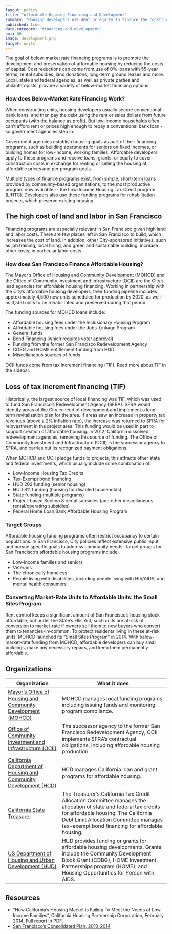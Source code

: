 ```yaml
---
layout: policy
title: "Affordable Housing Financing and Development"
summary: "Housing developers use debt or equity to finance the construction or rehabilitation of housing.  But low-income rents and sales prices cannot cover the costs of repaying market-rate financing.   Below-market rate financing bridges the gap."
published: true
data-category: "financing-and-development"
ami: 60
image: development.png
target: units
---
```


The goal of below-market rate financing programs is to promote the development and preservation of affordable housing by reducing the costs of capital. Cost reductions can come from use of 0% loans with 55-year terms, rental subsidies, land donations, long-term ground leases and more. Local, state and federal agencies, as well as private parties and philanthropists, provide a variety of below-market financing options.

### How does Below-Market Rate Financing Work?
When constructing units, housing developers usually secure conventional bank loans, and then pay the debt using the rent or sales dollars from future occupants (with the balance as profit). But low-income households often can’t afford rent or prices high enough to repay a conventional bank loan - so government agencies step in.

Government agencies establish housing goals as part of their financing programs, such as building apartments for seniors on fixed incomes, or building homes for low-income, working families. Affordable developers apply to these programs and receive loans, grants, or equity to cover construction costs in exchange for renting or selling the housing at affordable prices and per program goals.

Multiple types of finance programs exist, from simple, short-term loans provided by community-based organizations, to the most productive program now available -- the Low-Income Housing Tax Credit program (LIHTC). Developers also use these funding programs for rehabilitation projects, which preserve existing housing.

<aside role="complementary" class="well">
<h1>The high cost of land and labor in San Francisco</h1>
<p>Financing programs are especially relevant in San Francisco given high land and labor costs. There are few places left in San Francisco to build, which increases the cost of land. In addition, other City-sponsored initiatives, such as job training, local hiring, and green and sustainable building, increase other costs, in particular labor costs.</p>
</aside>

### How does San Francisco Finance Affordable Housing?
The Mayor’s Office of Housing and Community Development (MOHCD) and the Office of Community Investment and Infrastructure (OCII) are the City’s lead agencies for affordable housing financing. Working in partnership with the City’s affordable housing developers, their funding pipeline includes approximately 4,500 new units scheduled for production by 2020, as well as 3,500 units to be rehabilitated and preserved during that period.

The funding sources for MOHCD loans include:

- Affordable housing fees under the Inclusionary Housing Program
- Affordable housing fees under the Jobs-Linkage Program
- General funds
- Bond Financing (which requires voter approval)
- Funding from the former San Francisco Redevelopment Agency
- CDBG and HOME entitlement funding from HUD
- Miscellaneous sources of funds

OCII funds come from tax increment financing (TIF). Read more about TIF in the sidebar.

<aside role="complementary" class="well">
<h1>Loss of tax increment financing (TIF)</h1>
<p>Historically, the largest source of local financing was TIF, which was used to fund San Francisco’s Redevelopment Agency (SFRA). SFRA would identify areas of the City in need of development and implement a long-term revitalization plan for the area. If areas saw an increase in property tax revenues (above a 2% inflation rate), the increase was returned to SFRA for reinvestment in the project area. This funding would be used in part to support creation of affordable housing. In 2012, California dissolved redevelopment agencies, removing this source of funding. The Office of Community Investment and Infrastructure (OCII) is the successor agency to SFRA, and carries out its recognized payment obligations.</p>
</aside>

When MOHCD and OCII pledge funds to projects, this attracts other state and federal investments, which usually include some combination of:

- Low-Income Housing Tax Credits
- Tax-Exempt bond financing
- HUD 202 funding (senior housing)
- HUD 811 funding (housing for disabled households)
- State funding (multiple programs)
- Project-based Section 8 rental subsidies (and other miscellaneous rental/operating subsidies)
- Federal Home Loan Bank Affordable Housing Program

### Target Groups
Affordable housing funding programs often restrict occupancy to certain populations. In San Francisco, City policies reflect extensive public input and pursue specific goals to address community needs. Target groups for San Francisco’s affordable housing programs include:

- Low-income families and seniors
- Veterans
- The chronically homeless
- People living with disabilities, including people living with HIV/AIDS, and mental health consumers

### Converting Market-Rate Units to Affordable Units: the Small Sites Program
Rent control keeps a significant amount of San Francisco’s housing stock affordable, but under the State’s Ellis Act, such units are at-risk of conversion to market-rate if owners sell them to new buyers who convert them to tenancies-in-common.  To protect residents living in these at-risk units, MOHCD launched its “Small Sites Program” in 2014.  With below-market-rate funding from MOHCD, affordable developers can buy small buildings, make any necessary repairs, and keep them permanently affordable.

## Organizations
Organization | What it does
-------------|--------------
[Mayor’s Office of Housing and Community Development (MOHCD)](http://sf-moh.org/)	| MOHCD manages local funding programs, including issuing funds and monitoring program compliance.
[Office of Community Investment and Infrastructure (OCII)](http://www.sfredevelopment.org/) | The successor agency to the former San Francisco Redevelopment Agency, OCII implements SFRA’s contractual obligations, including affordable housing production.
[California Department of Housing and Community Development (HCD)](http://www.hcd.ca.gov/) | HCD manages California loan and grant programs for affordable housing.
[California State Treasurer](http://www.treasurer.ca.gov/) | The Treasurer’s California Tax Credit Allocation Committee manages the allocation of state and federal tax credits for affordable housing.  The California Debt Limit Allocation Committee manages tax-exempt bond financing for affordable housing.
[US Department of Housing and Urban Development (HUD)](http://www.hud.gov) | HUD provides funding or grants for affordable housing developments. Grants include the Community Development Block Grant (CDBG), HOME Investment Partnerships program (HOME), and Housing Opportunities for Person with AIDS.

## Resources
- “How California’s Housing Market is Failing To Meet the Needs of Low Income Families”, California Housing Partnership Corporation, February 2014. [Full report in PDF](http://www.chpc.net/dnld/CHPCHousingNeedReport020814FINAL.pdf).
- [San Francisco’s Consolidated Plan, 2010-2014](http://sf-moh.org/Modules/ShowDocument.aspx?documentid=4605)
